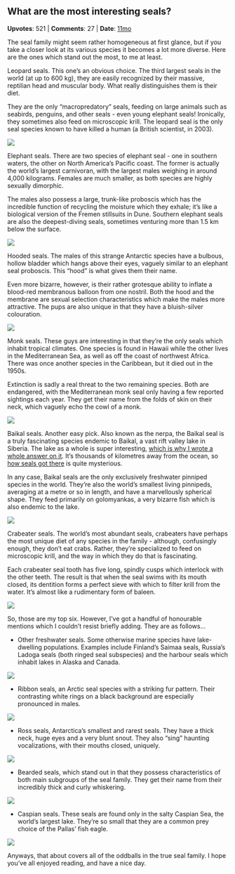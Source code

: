 ## What are the most interesting seals?
    
**Upvotes**: 521 | **Comments**: 27 | **Date**: [11mo](https://www.quora.com/What-are-the-most-interesting-seals/answer/Gary-Meaney)

The seal family might seem rather homogeneous at first glance, but if you take a closer look at its various species it becomes a lot more diverse. Here are the ones which stand out the most, to me at least.

Leopard seals. This one’s an obvious choice. The third largest seals in the world (at up to 600 kg), they are easily recognized by their massive, reptilian head and muscular body. What really distinguishes them is their diet.

They are the only “macropredatory” seals, feeding on large animals such as seabirds, penguins, and other seals - even young elephant seals! Ironically, they sometimes also feed on microscopic krill. The leopard seal is the only seal species known to have killed a human (a British scientist, in 2003).

![](https://qph.fs.quoracdn.net/main-qimg-d08ec5fa883c611e0a77b72ebcb1e0eb-lq)

Elephant seals. There are two species of elephant seal - one in southern waters, the other on North America’s Pacific coast. The former is actually the world’s largest carnivoran, with the largest males weighing in around 4,000 kilograms. Females are much smaller, as both species are highly sexually dimorphic.

The males also possess a large, trunk-like proboscis which has the incredible function of recycling the moisture which they exhale; it’s like a biological version of the Fremen stillsuits in Dune. Southern elephant seals are also the deepest-diving seals, sometimes venturing more than 1.5 km below the surface.

![](https://qph.fs.quoracdn.net/main-qimg-d70003e14a8fca645c73ab0e2d4ac804-lq)

Hooded seals. The males of this strange Antarctic species have a bulbous, hollow bladder which hangs above their eyes, vaguely similar to an elephant seal proboscis. This “hood” is what gives them their name.

Even more bizarre, however, is their rather grotesque ability to inflate a blood-red membranous balloon from one nostril. Both the hood and the membrane are sexual selection characteristics which make the males more attractive. The pups are also unique in that they have a bluish-silver colouration.

![](https://qph.fs.quoracdn.net/main-qimg-0c8f7090f97c672eeb09a1799549e58a-lq)

Monk seals. These guys are interesting in that they’re the only seals which inhabit tropical climates. One species is found in Hawaii while the other lives in the Mediterranean Sea, as well as off the coast of northwest Africa. There was once another species in the Caribbean, but it died out in the 1950s.

Extinction is sadly a real threat to the two remaining species. Both are endangered, with the Mediterranean monk seal only having a few reported sightings each year. They get their name from the folds of skin on their neck, which vaguely echo the cowl of a monk.

![](https://qph.fs.quoracdn.net/main-qimg-f0110842b88bfabe7e3480464163f049-lq)

Baikal seals. Another easy pick. Also known as the nerpa, the Baikal seal is a truly fascinating species endemic to Baikal, a vast rift valley lake in Siberia. The lake as a whole is super interesting, [which is why I wrote a whole answer on it](https://www.quora.com/Why-does-Lake-Baikal-have-so-many-unique-species/answer/Gary-Meaney "www.quora.com"). It’s thousands of kilometres away from the ocean, so [how seals got there](https://www.quora.com/How-did-a-population-of-landlocked-seals-manage-to-establish-itself-in-Lake-Baikal-of-all-places-at-an-altitude-of-450-m-and-several-hundred-kilometers-from-the-Nearest-coastline/answer/Gary-Meaney "www.quora.com") is quite mysterious.

In any case, Baikal seals are the only exclusively freshwater pinniped species in the world. They’re also the world’s smallest living pinnipeds, averaging at a metre or so in length, and have a marvellously spherical shape. They feed primarily on golomyankas, a very bizarre fish which is also endemic to the lake.

![](https://qph.fs.quoracdn.net/main-qimg-f72346d1b9b6267d1cdb91b72a73d824-lq)

Crabeater seals. The world’s most abundant seals, crabeaters have perhaps the most unique diet of any species in the family - although, confusingly enough, they don’t eat crabs. Rather, they’re specialized to feed on microscopic krill, and the way in which they do that is fascinating.

Each crabeater seal tooth has five long, spindly cusps which interlock with the other teeth. The result is that when the seal swims with its mouth closed, its dentition forms a perfect sieve with which to filter krill from the water. It’s almost like a rudimentary form of baleen.

![](https://qph.fs.quoracdn.net/main-qimg-f783a1b584e933b1ba21f0e13dcc9767-lq)

So, those are my top six. However, I’ve got a handful of honourable mentions which I couldn’t resist briefly adding. They are as follows…

*   Other freshwater seals. Some otherwise marine species have lake-dwelling populations. Examples include Finland’s Saimaa seals, Russia’s Ladoga seals (both ringed seal subspecies) and the harbour seals which inhabit lakes in Alaska and Canada.

![](https://qph.fs.quoracdn.net/main-qimg-8cfb55452fed415a930d2ad9313d7451-lq)

*   Ribbon seals, an Arctic seal species with a striking fur pattern. Their contrasting white rings on a black background are especially pronounced in males.

![](https://qph.fs.quoracdn.net/main-qimg-76d9dc703a93ed4b13b170c30e966700-lq)

*   Ross seals, Antarctica’s smallest and rarest seals. They have a thick neck, huge eyes and a very blunt snout. They also “sing” haunting vocalizations, with their mouths closed, uniquely.

![](https://qph.fs.quoracdn.net/main-qimg-c774eee81241a5cdc5842aded46a71c7-lq)

*   Bearded seals, which stand out in that they possess characteristics of both main subgroups of the seal family. They get their name from their incredibly thick and curly whiskering.

![](https://qph.fs.quoracdn.net/main-qimg-bf1fa2d2eeef3813e78ef375fafba8c8-lq)

*   Caspian seals. These seals are found only in the salty Caspian Sea, the world’s largest lake. They’re so small that they are a common prey choice of the Pallas’ fish eagle.

![](https://qph.fs.quoracdn.net/main-qimg-215507e7c2f837a3d3101c32c1ee8098-lq)

Anyways, that about covers all of the oddballs in the true seal family. I hope you’ve all enjoyed reading, and have a nice day.

